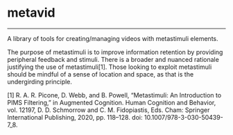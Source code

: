 # metavid
---------

A library of tools for creating/managing videos with metastimuli elements. 

The purpose of metastimuli is to improve information retention by providing peripheral feedback and stimuli. There is a broader and nuanced rationale justifying the use of metastimuli[1]. Those looking to exploit metastimuli should be mindful of a sense of location and space, as that is the undergirding principle.



[1] R. A. R. Picone, D. Webb, and B. Powell, “Metastimuli: An Introduction to PIMS Filtering,” in Augmented Cognition. Human Cognition and Behavior, vol. 12197, D. D. Schmorrow and C. M. Fidopiastis, Eds. Cham: Springer International Publishing, 2020, pp. 118–128. doi: 10.1007/978-3-030-50439-7_8.
